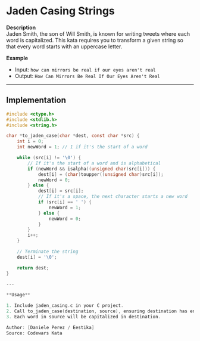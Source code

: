 # Jaden Casing Strings

**Description**  
Jaden Smith, the son of Will Smith, is known for writing tweets where each word is capitalized. This kata requires you to transform a given string so that every word starts with an uppercase letter.

**Example**  
- Input: `how can mirrors be real if our eyes aren't real`  
- Output: `How Can Mirrors Be Real If Our Eyes Aren't Real`

---

## Implementation

```c
#include <ctype.h>
#include <stdlib.h>
#include <string.h>

char *to_jaden_case(char *dest, const char *src) {
    int i = 0;
    int newWord = 1; // 1 if it's the start of a word

    while (src[i] != '\0') {
        // If it's the start of a word and is alphabetical
        if (newWord && isalpha((unsigned char)src[i])) {
            dest[i] = (char)toupper((unsigned char)src[i]);
            newWord = 0;
        } else {
            dest[i] = src[i];
            // If it's a space, the next character starts a new word
            if (src[i] == ' ') {
                newWord = 1;
            } else {
                newWord = 0;
            }
        }
        i++;
    }

    // Terminate the string
    dest[i] = '\0';

    return dest;
}

---

**Usage**

1. Include jaden_casing.c in your C project.
2. Call to_jaden_case(destination, source), ensuring destination has enough space.
3. Each word in source will be capitalized in destination.

Author: [Daniele Perez / Eestika]
Source: Codewars Kata